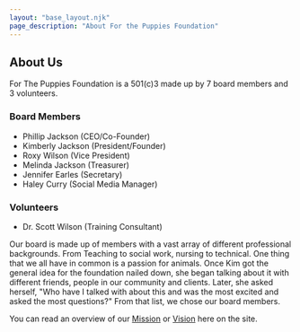 ```yaml
---
layout: "base_layout.njk"
page_description: "About For the Puppies Foundation"
---
```


## About Us

For The Puppies Foundation is a 501(c)3 made up by 7 board members and 3 volunteers.

### Board Members

- Phillip Jackson (CEO/Co-Founder)
- Kimberly Jackson (President/Founder)
- Roxy Wilson (Vice President)
- Melinda Jackson (Treasurer)
- Jennifer Earles (Secretary)
- Haley Curry (Social Media Manager)

### Volunteers

- Dr. Scott Wilson (Training Consultant)

Our board is made up of members with a vast array of different professional backgrounds. From Teaching to social work, nursing to technical. One thing that we all have in common is a passion for animals. Once Kim got the general idea for the foundation nailed down, she began talking about it with different friends, people in our community and clients. Later, she asked herself, "Who have I talked with about this and was the most excited and asked the most questions?" From that list, we chose our board members.

You can read an overview of our [Mission](/mission "Mission") or [Vision](/vision "Vision") here on the site.
